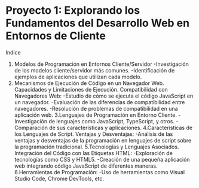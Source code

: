 # Proyecto 1: Explorando los Fundamentos del Desarrollo Web en Entornos de Cliente

Indice
1. Modelos de Programación en Entornos Cliente/Servidor
    -Investigación de los modelos cliente/servidor más comunes.
    -Identificación de ejemplos de aplicaciones que utilizan cada modelo.
2. Mecanismos de Ejecución de Código en un Navegador Web. Capacidades y Limitaciones de Ejecución. Compatibilidad con Navegadores Web:
    -Estudio de cómo se ejecuta el código JavaScript en un navegador.
    -Evaluación de las diferencias de compatibilidad entre navegadores.
    -Resolución de problemas de compatibilidad en una aplicación web.
3.Lenguajes de Programación en Entorno Cliente.
    -Investigación de lenguajes como JavaScript, TypeScript, y otros.
    -Comparación de sus características y aplicaciones.
4.Características de los Lenguajes de Script. Ventajas y Desventajas:
    -Análisis de las ventajas y desventajas de la programación en lenguajes de script sobre la programación tradicional.
5.Tecnologías y Lenguajes Asociados. Integración del Código con las Etiquetas HTML:
    -Exploración de tecnologías como CSS y HTML5.
    -Creación de una pequeña aplicación web integrando código JavaScript de diferentes maneras.
6.Herramientas de Programación:
    -Uso de herramientas como Visual Studio Code, Chrome DevTools, etc.
